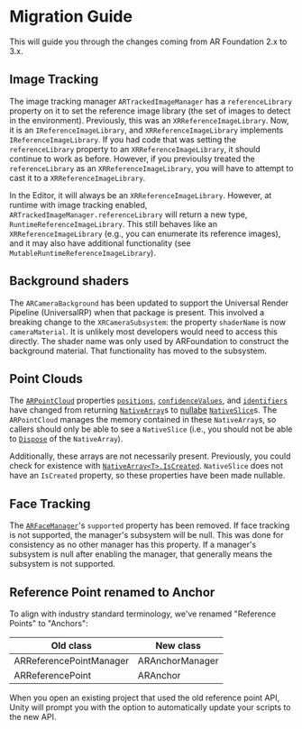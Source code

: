 # Migration Guide

This will guide you through the changes coming from AR Foundation 2.x to 3.x.

## Image Tracking

The image tracking manager `ARTrackedImageManager` has a `referenceLibrary` property on it to set the reference image library (the set of images to detect in the environment). Previously, this was an `XRReferenceImageLibrary`. Now, it is an `IReferenceImageLibrary`, and `XRReferenceImageLibrary` implements `IReferenceImageLibrary`. If you had code that was setting the `referenceLibrary` property to an `XRReferenceImageLibrary`, it should continue to work as before. However, if you previoulsy treated the `referenceLibrary` as an `XRReferenceImageLibrary`, you will have to attempt to cast it to a `XRReferenceImageLibrary`.

In the Editor, it will always be an `XRReferenceImageLibrary`. However, at runtime with image tracking enabled, `ARTrackedImageManager.referenceLibrary` will return a new type, `RuntimeReferenceImageLibrary`. This still behaves like an `XRReferenceImageLibrary` (e.g., you can enumerate its reference images), and it may also have additional functionality (see `MutableRuntimeReferenceImageLibrary`).

## Background shaders

The `ARCameraBackground` has been updated to support the Universal Render Pipeline (UniversalRP) when that package is present. This involved a breaking change to the `XRCameraSubsystem`: the property `shaderName` is now `cameraMaterial`. It is unlikely most developers would need to access this directly. The shader name was only used by ARFoundation to construct the background material. That functionality has moved to the subsystem.

## Point Clouds

The [`ARPointCloud`](point-cloud-manager.md) properties
[`positions`](../api/UnityEngine.XR.ARFoundation.ARPointCloud.html#UnityEngine_XR_ARFoundation_ARPointCloud_positions),
[`confidenceValues`](../api/UnityEngine.XR.ARFoundation.ARPointCloud.html#UnityEngine_XR_ARFoundation_ARPointCloud_confidenceValues),
and
[`identifiers`](../api/UnityEngine.XR.ARFoundation.ARPointCloud.html#UnityEngine_XR_ARFoundation_ARPointCloud_identifiers)
have changed from returning [`NativeArray`](https://docs.unity3d.com/ScriptReference/Unity.Collections.NativeArray_1.html)s to [nullabe](https://docs.microsoft.com/en-us/dotnet/csharp/programming-guide/nullable-types/) [`NativeSlice`](https://docs.unity3d.com/ScriptReference/Unity.Collections.NativeSlice_1.html)s. The `ARPointCloud` manages the memory contained in these `NativeArray`s, so callers should only be able to see a `NativeSlice` (i.e., you should not be able to [`Dispose`](https://docs.unity3d.com/ScriptReference/Unity.Collections.NativeArray_1.Dispose.html) of the `NativeArray`).

Additionally, these arrays are not necessarily present. Previously, you could check for existence with [`NativeArray<T>.IsCreated`](https://docs.unity3d.com/ScriptReference/Unity.Collections.NativeArray_1.IsCreated.html). `NativeSlice` does not have an `IsCreated` property, so these properties have been made nullable.

## Face Tracking

The [`ARFaceManager`](face-manager.md)'s `supported` property has been removed. If face tracking is not supported, the manager's subsystem will be null. This was done for consistency as no other manager has this property. If a manager's subsystem is null after enabling the manager, that generally means the subsystem is not supported.

## Reference Point renamed to Anchor

To align with industry standard terminology, we've renamed "Reference Points" to "Anchors":

| Old class | New class |
| --------- | --------- |
| ARReferencePointManager | ARAnchorManager |
| ARReferencePoint | ARAnchor |

When you open an existing project that used the old reference point API, Unity will prompt you with the option to automatically update your scripts to the new API.
